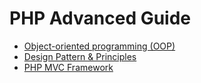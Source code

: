 # PHP Advanced Guide

- [Object-oriented programming (OOP)](./oop/README.md)
- [Design Pattern & Principles](./design-pattern/README.md)
- [PHP MVC Framework](./mvc-framwork/README.md)

